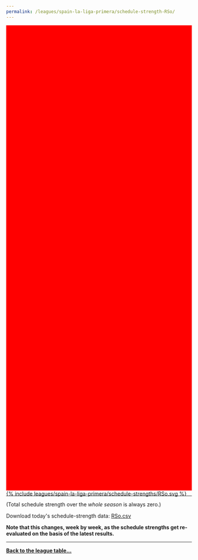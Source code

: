 ```yaml
---
permalink: /leagues/spain-la-liga-primera/schedule-strength-RSo/
---
```


<style>
.svg-wrap {
    background-color:red;
    height:0;
    padding-top:250%; /* 350px/550px */
    position: relative;
}

svg {
    background-color: white;
    height: 100%;
    display:block;
    width: 100%;
    position: absolute;
    top:0;
    left:0;
}
</style>


<div class="svg-wrap">
{% include leagues/spain-la-liga-primera/schedule-strengths/RSo.svg %}
</div>

-----

(Total schedule strength over the *whole season* is always zero.)


Download today's schedule-strength data: [RSo.csv](/assets/leagues/spain-la-liga-primera/2019/schedule-strengths/RSo.csv)

**Note that this changes, week by week, as the schedule strengths get re-evaluated on the
basis of the latest results.**

-----

[**Back to the league table...**](/leagues/spain-la-liga-primera)


